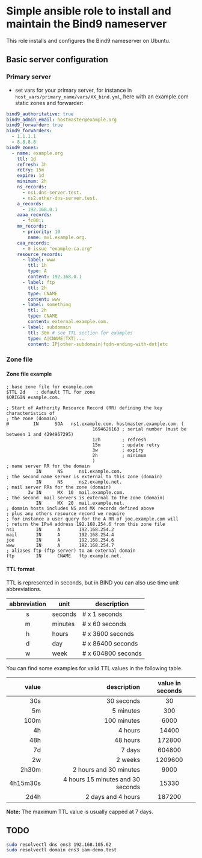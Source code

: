# Simple ansible role to install and maintain the Bind9 nameserver

This role installs and configures the Bind9 nameserver on Ubuntu.

## Basic server configuration

### Primary server

* set vars for your primary server, for instance in `host_vars/primary_name/vars/XX_bind.yml`,
here with an example.com static zones and forwarder:

```yaml
bind9_authoritative: true
bind9_admin_email: hostmaster@example.org
bind9_forwarder: true
bind9_forwarders:
  - 1.1.1.1
  - 8.8.8.8
bind9_zones:
  - name: example.org
    ttl: 1d
    refresh: 3h
    retry: 15m
    expire: 1d
    minimum: 2h
    ns_records:
      - ns1.dns-server.test.
      - ns2.other-dns-server.test.
    a_records:
      - 192.168.0.1
    aaaa_records:
      - fc00::
    mx_records:
      - priority: 10
        name: mx1.example.org.
    caa_records:
      - 0 issue "example-ca.org"
    resource_records:
      - label: www
        ttl: 1h
        type: A
        content: 192.168.0.1
      - label: ftp
        ttl: 2h
        type: CNAME
        content: www
      - label: something
        ttl: 2h
        type: CNAME
        content: external.example.com.
      - label: subdomain
        ttl: 30m # see TTL section for examples
        type: A|CNAME|TXT|...
        content: IP|other-subdomain|fqdn-ending-with-dot|etc
```

### Zone file

#### Zone file example

```zone
; base zone file for example.com
$TTL 2d    ; default TTL for zone
$ORIGIN example.com.

; Start of Authority Resource Record (RR) defining the key characteristics of
; the zone (domain)
@         IN      SOA   ns1.example.com. hostmaster.example.com. (
                                1694626163 ; serial number (must be between 1 and 4294967295)
                                12h        ; refresh
                                15m        ; update retry
                                3w         ; expiry
                                2h         ; minimum
                                )
; name server RR for the domain
           IN      NS      ns1.example.com.
; the second name server is external to this zone (domain)
           IN      NS      ns2.example.net.
; mail server RRs for the zone (domain)
        3w IN      MX  10  mail.example.com.
; the second  mail servers is external to the zone (domain)
           IN      MX  20  mail.example.net.
; domain hosts includes NS and MX records defined above
; plus any others resource record we require
; for instance a user query for the A RR of joe.example.com will
; return the IPv4 address 192.168.254.6 from this zone file
ns1        IN      A       192.168.254.2
mail       IN      A       192.168.254.4
joe        IN      A       192.168.254.6
www        IN      A       192.168.254.7
; aliases ftp (ftp server) to an external domain
ftp        IN      CNAME   ftp.example.net.
```

#### TTL format

TTL is represented in seconds, but in BIND you can also use time unit
abbreviations.

| abbreviation | unit    | description        |
| :----------: | ------- | ------------------ |
|      s       | seconds | # x 1 seconds      |
|      m       | minutes | # x 60 seconds     |
|      h       | hours   | # x 3600 seconds   |
|      d       | day     | # x 86400 seconds  |
|      w       | week    | # x 604800 seconds |

You can find some examples for valid TTL values in the following table.

|    value |                       description | value in seconds |
| -------: | --------------------------------: | :--------------: |
|      30s |                        30 seconds |        30        |
|       5m |                         5 minutes |       300        |
|     100m |                       100 minutes |       6000       |
|       4h |                           4 hours |      14400       |
|      48h |                          48 hours |      172800      |
|       7d |                            7 days |      604800      |
|       2w |                           2 weeks |     1209600      |
|    2h30m |            2 hours and 30 minutes |       9000       |
| 4h15m30s | 4 hours 15 minutes and 30 seconds |      15330       |
|     2d4h |                2 days and 4 hours |      187200      |

**Note:** The maximum TTL value is usually capped at 7 days.

## TODO

```sh
sudo resolvectl dns ens3 192.168.105.62
sudo resolvectl domain ens3 iam-demo.test

```
